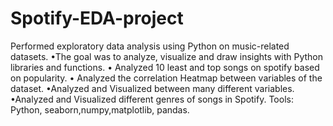 # Spotify-EDA-project
Performed exploratory data analysis using Python on music-related datasets.
•The goal was to analyze, visualize and draw insights with Python libraries and functions.
• Analyzed 10 least and top songs on spotify based on popularity.
• Analyzed the correlation Heatmap between variables of the dataset.
•Analyzed and Visualized between many different variables.
•Analyzed and Visualized different genres of songs in Spotify.
Tools: Python, seaborn,numpy,matplotlib, pandas.

